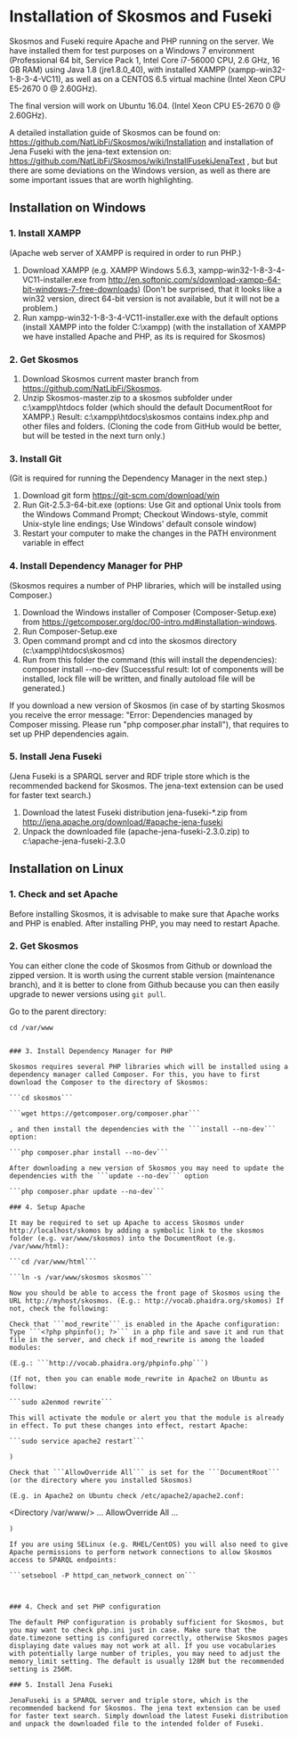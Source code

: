 # Installation of Skosmos and Fuseki

Skosmos and Fuseki require Apache and PHP running on the server. We have installed them for test purposes on a Windows 7 environment (Professional 64 bit, Service Pack 1, Intel Core i7-56000 CPU, 2.6 GHz, 16 GB RAM) using Java 1.8 (jre1.8.0_40), with installed XAMPP (xampp-win32-1-8-3-4-VC11), as well as on a CENTOS 6.5 virtual machine (Intel Xeon CPU E5-2670 0 @ 2.60GHz).

The final version will work on Ubuntu 16.04. (Intel Xeon CPU E5-2670 0 @ 2.60GHz).

A detailed installation guide of Skosmos can be found on: https://github.com/NatLibFi/Skosmos/wiki/Installation 
and installation of Jena Fuseki with the jena-text extension on: https://github.com/NatLibFi/Skosmos/wiki/InstallFusekiJenaText , but but there are some deviations on the Windows version, as well as there are some important issues that are worth highlighting. 

## Installation on Windows

### 1. Install XAMPP

(Apache web server of XAMPP is required in order to run PHP.)

1. Download XAMPP (e.g. XAMPP Windows 5.6.3, xampp-win32-1-8-3-4-VC11-installer.exe from http://en.softonic.com/s/download-xampp-64-bit-windows-7-free-downloads) (Don't be surprised, that it looks like a win32 version, direct 64-bit version is not available, but it will not be a problem.)
2. Run xampp-win32-1-8-3-4-VC11-installer.exe with the default options (install XAMPP into the folder C:\xampp)
(with the installation of XAMPP we have installed Apache and PHP, as its is required for Skosmos)

### 2. Get Skosmos

1. Download Skosmos current master branch from https://github.com/NatLibFi/Skosmos.
2. Unzip Skosmos-master.zip to a skosmos subfolder under c:\xampp\htdocs folder (which should the default DocumentRoot for XAMPP.)
Result: c:\xampp\htdocs\skosmos contains index.php and other files and folders.
(Cloning the code from GitHub would be better, but will be tested in the next turn only.)

### 3. Install Git

(Git is required for running the Dependency Manager in the next step.)

1. Download git form https://git-scm.com/download/win
2. Run Git-2.5.3-64-bit.exe (options: Use Git and optional Unix tools from the Windows Command Prompt; Checkout Windows-style, commit Unix-style line endings; Use Windows' default console window)
3. Restart your computer to make the changes in the PATH environment variable in effect

### 4. Install Dependency Manager for PHP

(Skosmos requires a number of PHP libraries, which will be installed using Composer.)

1. Download the Windows installer of Composer (Composer-Setup.exe) from https://getcomposer.org/doc/00-intro.md#installation-windows.
2. Run Composer-Setup.exe
3. Open command prompt and cd into the skosmos directory (c:\xampp\htdocs\skosmos)
4. Run from this folder the command (this will install the dependencies): composer install --no-dev
(Successful result: lot of components will be installed, lock file will be written, and finally autoload file will be generated.)

If you download a new version of Skosmos (in case of by starting Skosmos you receive the error message: "Error: Dependencies managed by Composer missing. Please run "php composer.phar install"), that requires to set up PHP dependencies again.

### 5. Install Jena Fuseki

(Jena Fuseki is a SPARQL server and RDF triple store which is the recommended backend for Skosmos. 
The jena-text extension can be used for faster text search.)

1. Download the latest Fuseki distribution jena-fuseki-*.zip from http://jena.apache.org/download/#apache-jena-fuseki
2. Unpack the downloaded file (apache-jena-fuseki-2.3.0.zip) to c:\apache-jena-fuseki-2.3.0

## Installation on Linux

### 1. Check and set Apache

Before installing Skosmos, it is advisable to make sure that Apache works and PHP is enabled. After installing PHP, you may need to restart Apache.

### 2. Get Skosmos

You can either clone the code of Skosmos from Github  or download the zipped version. It is worth using the current stable version (maintenance branch), and it is better to clone from Github because you can then easily upgrade to newer versions using ```git pull```.

Go to the parent directory:

```cd /var/www```
 
```git clone -b v1.6-maintenance https://github.com/NatLibFi/Skosmos.git skosmos'''

### 3. Install Dependency Manager for PHP

Skosmos requires several PHP libraries which will be installed using a dependency manager called Composer. For this, you have to first download the Composer to the directory of Skosmos:

```cd skosmos```

```wget https://getcomposer.org/composer.phar```

, and then install the dependencies with the ```install --no-dev``` option:

```php composer.phar install --no-dev```

After downloading a new version of Skosmos you may need to update the dependencies with the ```update --no-dev``` option

```php composer.phar update --no-dev```

### 4. Setup Apache

It may be required to set up Apache to access Skosmos under http://localhost/skomos by adding a symbolic link to the skosmos folder (e.g. var/www/skosmos) into the DocumentRoot (e.g. /var/www/html):

```cd /var/www/html```

```ln -s /var/www/skosmos skosmos```

Now you should be able to access the front page of Skosmos using the URL http://myhost/skosmos. (E.g.: http://vocab.phaidra.org/skomos) If not, check the following:

Check that ```mod_rewrite``` is enabled in the Apache configuration:
Type ```<?php phpinfo(); ?>``` in a php file and save it and run that file in the server, and check if mod_rewrite is among the loaded modules:

(E.g.: ```http://vocab.phaidra.org/phpinfo.php```)

(If not, then you can enable mode_rewrite in Apache2 on Ubuntu as follow:

```sudo a2enmod rewrite```

This will activate the module or alert you that the module is already in effect. To put these changes into effect, restart Apache:

```sudo service apache2 restart``` 

)

Check that ```AllowOverride All``` is set for the ```DocumentRoot``` (or the directory where you installed Skosmos)

(E.g. in Apache2 on Ubuntu check /etc/apache2/apache2.conf:
```
<Directory /var/www/>
        ...
        AllowOverride All
        ...
</Directory>
```
)

If you are using SELinux (e.g. RHEL/CentOS) you will also need to give Apache permissions to perform network connections to allow Skosmos access to SPARQL endpoints:

```setsebool -P httpd_can_network_connect on```



### 4. Check and set PHP configuration

The default PHP configuration is probably sufficient for Skosmos, but you may want to check php.ini just in case. Make sure that the date.timezone setting is configured correctly, otherwise Skosmos pages displaying date values may not work at all. If you use vocabularies with potentially large number of triples, you may need to adjust the memory_limit setting. The default is usually 128M but the recommended setting is 256M.

### 5. Install Jena Fuseki

JenaFuseki is a SPARQL server and triple store, which is the recommended backend for Skosmos. The jena text extension can be used for faster text search. Simply download the latest Fuseki distribution and unpack the downloaded file to the intended folder of Fuseki.

